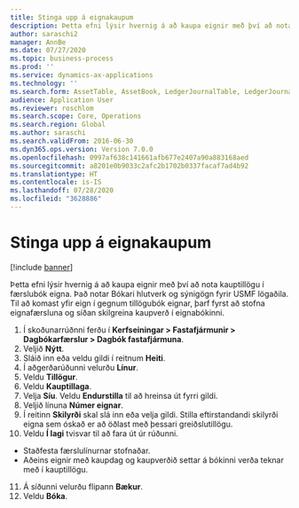 ```yaml
---
title: Stinga upp á eignakaupum
description: Þetta efni lýsir hvernig á að kaupa eignir með því að nota kauptillögu í færslubók eigna.
author: saraschi2
manager: AnnBe
ms.date: 07/27/2020
ms.topic: business-process
ms.prod: ''
ms.service: dynamics-ax-applications
ms.technology: ''
ms.search.form: AssetTable, AssetBook, LedgerJournalTable, LedgerJournalTransAsset, SysQueryForm
audience: Application User
ms.reviewer: roschlom
ms.search.scope: Core, Operations
ms.search.region: Global
ms.author: saraschi
ms.search.validFrom: 2016-06-30
ms.dyn365.ops.version: Version 7.0.0
ms.openlocfilehash: 0997af638c141661afb677e2407a90a883168aed
ms.sourcegitcommit: a8201e0b9033c2afc2b1702b0337facaf7ad4b92
ms.translationtype: HT
ms.contentlocale: is-IS
ms.lasthandoff: 07/28/2020
ms.locfileid: "3628886"
---
```

# <a name="propose-fixed-asset-acquisitions"></a>Stinga upp á eignakaupum

[!include [banner](../../includes/banner.md)]

Þetta efni lýsir hvernig á að kaupa eignir með því að nota kauptillögu í færslubók eigna. Það notar Bókari hlutverk og sýnigögn fyrir USMF lögaðila. Til að komast yfir eign í gegnum tillögubók eignar, þarf fyrst að stofna eignafærsluna og síðan skilgreina kaupverð í eignabókinni.

1. Í skoðunarrúðnni ferðu í **Kerfseiningar > Fastafjármunir > Dagbókarfærslur > Dagbók fastafjármuna**.
2. Veljið **Nýtt**.
3. Sláið inn eða veldu gildi í reitnum **Heiti**.
4. Í aðgerðarúðunni velurðu **Línur**.
5. Veldu **Tillögur**.
6. Veldu **Kauptillaga**.
7. Velja **Síu**. Veldu **Endurstilla** til að hreinsa út fyrri gildi.
8. Veljið línuna **Númer eignar**.
9. Í reitinn **Skilyrði** skal slá inn eða velja gildi. Stilla eftirstandandi skilyrði eigna sem óskað er að öðlast með þessari greiðslutillögu.  
10. Veldu **Í lagi** tvisvar til að fara út úr rúðunni.
- Staðfesta færslulínurnar stofnaðar.  
- Aðeins eignir með kaupdag og kaupverðið settar á bókinni verða teknar með í kauptillögu.  
11. Á síðunni velurðu flipann **Bækur**.
12. Veldu **Bóka**.
